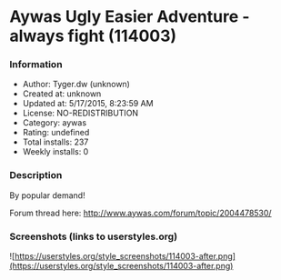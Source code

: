 # Aywas Ugly Easier Adventure - always fight (114003)

### Information
- Author: Tyger.dw (unknown)
- Created at: unknown
- Updated at: 5/17/2015, 8:23:59 AM
- License: NO-REDISTRIBUTION
- Category: aywas
- Rating: undefined
- Total installs: 237
- Weekly installs: 0


### Description
By popular demand!

Forum thread here: http://www.aywas.com/forum/topic/2004478530/


### Screenshots (links to userstyles.org)
![https://userstyles.org/style_screenshots/114003-after.png](https://userstyles.org/style_screenshots/114003-after.png)


